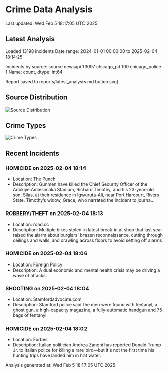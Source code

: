 # Crime Data Analysis
Last updated: Wed Feb  5 18:17:05 UTC 2025

## Latest Analysis

Loaded 13198 incidents
Date range: 2024-01-01 00:00:00 to 2025-02-04 18:14:25

Incidents by source:
source
newsapi           13097
chicago_pd          100
chicago_police        1
Name: count, dtype: int64

Report saved to reports/latest_analysis.md
bution.svg)

## Source Distribution
![Source Distribution](images/source_distribution.svg)

## Crime Types
![Crime Types](images/crime_types.svg)

## Recent Incidents

### HOMICIDE on 2025-02-04 18:14
- Location: The Punch
- Description: Gunmen have killed the Chief Security Officer of the Adokiye Amiesimaka Stadium, Richard Timothy, and his 23-year-old son, Silas, at their residence in Igwuruta-Ali, near Port Harcourt, Rivers State. Timothy’s widow, Grace, who narrated the incident to journa…


### ROBBERY/THEFT on 2025-02-04 18:13
- Location: road.cc
- Description: Multiple bikes stolen in latest break-in at shop that last year raised the alarm about burglars' brazen reconnaissance, cutting through ceilings and walls, and crawling across floors to avoid setting off alarms


### HOMICIDE on 2025-02-04 18:06
- Location: Foreign Policy
- Description: A dual economic and mental health crisis may be driving a wave of attacks.


### SHOOTING on 2025-02-04 18:04
- Location: Stamfordadvocate.com
- Description: Stamford police said the men were found with fentanyl, a ghost gun, a high-capacity magazine, a fully-automatic handgun and 75 bags of fentanyl.


### HOMICIDE on 2025-02-04 18:02
- Location: Forbes
- Description: Italian politician Andrea Zanoni has reported Donald Trump Jr. to Italian police for killing a rare bird—but it's not the first time his hunting trips have landed him in hot water.

Analysis generated at: Wed Feb  5 18:17:05 UTC 2025
